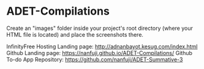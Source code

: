 # ADET-Compilations

 Create an "images" folder inside your project's root directory (where your HTML file is located) and place the screenshots there.


InfinityFree Hosting Landing page: http://adnanbayot.kesug.com/index.html
Github Landing page: https://nanfuji.github.io/ADET-Compilations/
Github To-do App Repository: https://github.com/nanfuji/ADET-Summative-3
